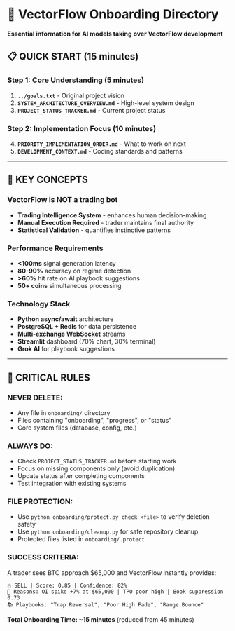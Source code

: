 # 🚀 VectorFlow Onboarding Directory

**Essential information for AI models taking over VectorFlow development**

## 📋 **QUICK START (15 minutes)**

### **Step 1: Core Understanding (5 minutes)**
1. **`../goals.txt`** - Original project vision
2. **`SYSTEM_ARCHITECTURE_OVERVIEW.md`** - High-level system design
3. **`PROJECT_STATUS_TRACKER.md`** - Current project status

### **Step 2: Implementation Focus (10 minutes)**
4. **`PRIORITY_IMPLEMENTATION_ORDER.md`** - What to work on next
5. **`DEVELOPMENT_CONTEXT.md`** - Coding standards and patterns

---

## 🎯 **KEY CONCEPTS**

### **VectorFlow is NOT a trading bot**
- **Trading Intelligence System** - enhances human decision-making
- **Manual Execution Required** - trader maintains final authority
- **Statistical Validation** - quantifies instinctive patterns

### **Performance Requirements**
- **<100ms** signal generation latency
- **80-90%** accuracy on regime detection
- **>60%** hit rate on AI playbook suggestions
- **50+ coins** simultaneous processing

### **Technology Stack**
- **Python async/await** architecture
- **PostgreSQL + Redis** for data persistence
- **Multi-exchange WebSocket** streams
- **Streamlit** dashboard (70% chart, 30% terminal)
- **Grok AI** for playbook suggestions

---

## 🚨 **CRITICAL RULES**

### **NEVER DELETE:**
- Any file in `onboarding/` directory
- Files containing "onboarding", "progress", or "status"
- Core system files (database, config, etc.)

### **ALWAYS DO:**
- Check `PROJECT_STATUS_TRACKER.md` before starting work
- Focus on missing components only (avoid duplication)
- Update status after completing components
- Test integration with existing systems

### **FILE PROTECTION:**
- Use `python onboarding/protect.py check <file>` to verify deletion safety
- Use `python onboarding/cleanup.py` for safe repository cleanup
- Protected files listed in `onboarding/.protect`

### **SUCCESS CRITERIA:**
A trader sees BTC approach $65,000 and VectorFlow instantly provides:
```
🔥 SELL | Score: 0.85 | Confidence: 82%
📍 Reasons: OI spike +7% at $65,000 | TPO poor high | Book suppression 0.73
📚 Playbooks: "Trap Reversal", "Poor High Fade", "Range Bounce"
```

**Total Onboarding Time: ~15 minutes** (reduced from 45 minutes)